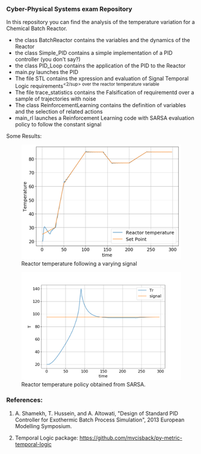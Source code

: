 ### Cyber-Physical Systems exam Repository


In this repository you can find the analysis of the temperature variation for a Chemical Batch Reactor.

* the class BatchReactor contains the variables and the dynamics of the Reactor
* the class Simple_PID contains a simple implementation of a PID controller (you don't say?)
* the class PID_Loop contains the application of the PID to the Reactor
* main.py launches the PID
* The file STL contains the xpression and evaluation of Signal Temporal Logic requirements<sup><2/sup> over the reactor temperature variable
* The file trace_statistics contains the Falsification of requirementd over a sample of trajectories with noise
* The class ReinforcementLearning contains the definition of variables and the selection of related actions
* main_rl launches a Reinforcement Learning code with SARSA evaluation policy to follow the constant signal

Some Results:

<figure>
  <img src="Images/reactor_temperature.png" width=500px>
  <figcaption>
      Reactor temperature following a varying signal
  </figcaption>
</figure>

<figure>
  <img src="Images/rl_output.png" width=500px>
  <figcaption>
      Reactor temperature policy obtained from SARSA.
  </figcaption>
</figure>

### References:

1) A. Shamekh, T. Hussein, and A. Altowati, "Design of Standard PID Controller for Exothermic Batch Process Simulation", 2013 European Modelling Symposium.

2) Temporal Logic package: https://github.com/mvcisback/py-metric-temporal-logic
